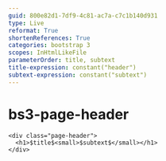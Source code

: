 ```yaml
---
guid: 800e82d1-7df9-4c81-ac7a-c7c1b140d931
type: Live
reformat: True
shortenReferences: True
categories: bootstrap 3
scopes: InHtmlLikeFile
parameterOrder: title, subtext
title-expression: constant("header")
subtext-expression: constant("subtext")
---
```


# bs3-page-header



```
<div class="page-header">
  <h1>$title$<small>$subtext$</small></h1>
</div>
```
